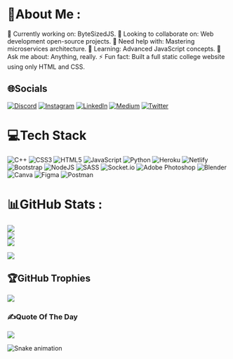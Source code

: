 # 💫About Me :
🔭 Currently working on: ByteSizedJS.
👯 Looking to collaborate on: Web development open-source projects.
🤝 Need help with: Mastering microservices architecture.
🌱 Learning: Advanced JavaScript concepts.
💬 Ask me about: Anything, really.
⚡ Fun fact: Built a full static college website using only HTML and CSS.


## 🌐Socials
[![Discord](https://img.shields.io/badge/Discord-%237289DA.svg?logo=discord&logoColor=white)](htttps://discord.gg/uni_que000) [![Instagram](https://img.shields.io/badge/Instagram-%23E4405F.svg?logo=Instagram&logoColor=white)](https://instagram.com/priyanshu.0.0.0/) [![LinkedIn](https://img.shields.io/badge/LinkedIn-%230077B5.svg?logo=linkedin&logoColor=white)](https://linkedin.com/in/priyanshu-baraiya/) [![Medium](https://img.shields.io/badge/Medium-12100E?logo=medium&logoColor=white)](https://medium.com/@priyanshuahir01) [![Twitter](https://img.shields.io/badge/Twitter-%231DA1F2.svg?logo=Twitter&logoColor=white)](https://twitter.com/priyanshuahir01) 

# 💻Tech Stack
![C++](https://img.shields.io/badge/c++-%2300599C.svg?style=for-the-badge&logo=c%2B%2B&logoColor=white) ![CSS3](https://img.shields.io/badge/css3-%231572B6.svg?style=for-the-badge&logo=css3&logoColor=white) ![HTML5](https://img.shields.io/badge/html5-%23E34F26.svg?style=for-the-badge&logo=html5&logoColor=white) ![JavaScript](https://img.shields.io/badge/javascript-%23323330.svg?style=for-the-badge&logo=javascript&logoColor=%23F7DF1E) ![Python](https://img.shields.io/badge/python-3670A0?style=for-the-badge&logo=python&logoColor=ffdd54) ![Heroku](https://img.shields.io/badge/heroku-%23430098.svg?style=for-the-badge&logo=heroku&logoColor=white) ![Netlify](https://img.shields.io/badge/netlify-%23000000.svg?style=for-the-badge&logo=netlify&logoColor=#00C7B7) ![Bootstrap](https://img.shields.io/badge/bootstrap-%23563D7C.svg?style=for-the-badge&logo=bootstrap&logoColor=white) ![NodeJS](https://img.shields.io/badge/node.js-6DA55F?style=for-the-badge&logo=node.js&logoColor=white) ![SASS](https://img.shields.io/badge/SASS-hotpink.svg?style=for-the-badge&logo=SASS&logoColor=white) ![Socket.io](https://img.shields.io/badge/Socket.io-black?style=for-the-badge&logo=socket.io&badgeColor=010101) ![Adobe Photoshop](https://img.shields.io/badge/adobephotoshop-%2331A8FF.svg?style=for-the-badge&logo=adobephotoshop&logoColor=white) ![Blender](https://img.shields.io/badge/blender-%23F5792A.svg?style=for-the-badge&logo=blender&logoColor=white) ![Canva](https://img.shields.io/badge/Canva-%2300C4CC.svg?style=for-the-badge&logo=Canva&logoColor=white) 	![Figma](https://img.shields.io/badge/figma-%23F24E1E.svg?style=for-the-badge&logo=figma&logoColor=white) ![Postman](https://img.shields.io/badge/Postman-FF6C37?style=for-the-badge&logo=postman&logoColor=white)
# 📊GitHub Stats :
![](https://github-readme-stats.vercel.app/api?username=priyanshuahir000&theme=great-gatsby&hide_border=false&include_all_commits=true&count_private=true)<br/>
![](https://github-readme-streak-stats.herokuapp.com/?user=priyanshuahir000&theme=great-gatsby&hide_border=false)<br/>
![](https://github-readme-stats.vercel.app/api/top-langs/?username=priyanshuahir000&theme=great-gatsby&hide_border=false&include_all_commits=true&count_private=true&layout=compact)

[![](https://visitcount.itsvg.in/api?id=priyanshuahir000&icon=6&color=0)](https://visitcount.itsvg.in)

## 🏆GitHub Trophies
![](https://github-trophies.vercel.app/?username=priyanshuahir000&theme=tokyonight&no-frame=true&no-bg=false&margin-w=4)

### ✍️Quote Of The Day
![](https://quotes-github-readme.vercel.app/api?type=horizontal&theme=light)

<img src="https://profile-readme-generator.com/assets/snake.svg" alt="Snake animation"/>

